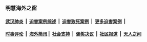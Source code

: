 
### 明慧海外之窗

####  [武汉肺炎](indexes/365.md?t=06102301) &nbsp;|&nbsp;  [迫害案例综述](indexes/328.md?t=06102301) &nbsp;|&nbsp; [迫害致死案例](indexes/277.md?t=06102301)  &nbsp;|&nbsp; [更多迫害案例](indexes/81.md?t=06102301)  &nbsp;|&nbsp; 
####  [时事评论](indexes/19.md?t=06102301) &nbsp;|&nbsp; [海外简讯](indexes/245.md?t=06102301)&nbsp;|&nbsp;  [社会支持](indexes/140.md?t=06102301) &nbsp;|&nbsp; [褒奖决议](indexes/282.md?t=06102301) &nbsp;|&nbsp; [社区报道](indexes/91.md?t=06102301)  &nbsp;|&nbsp; [天人之间](indexes/78.md?t=06102301) 

